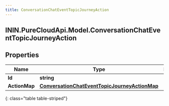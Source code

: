 ```yaml
---
title: ConversationChatEventTopicJourneyAction
---
```

## ININ.PureCloudApi.Model.ConversationChatEventTopicJourneyAction

## Properties

|Name | Type | Description | Notes|
|------------ | ------------- | ------------- | -------------|
| **Id** | **string** |  | [optional] |
| **ActionMap** | [**ConversationChatEventTopicJourneyActionMap**](ConversationChatEventTopicJourneyActionMap.html) |  | [optional] |
{: class="table table-striped"}


